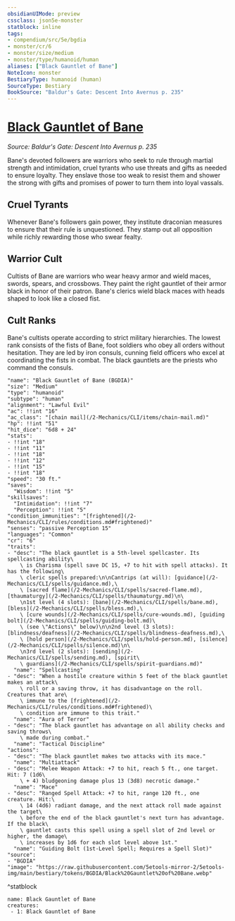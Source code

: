 ```yaml
---
obsidianUIMode: preview
cssclass: json5e-monster
statblock: inline
tags:
- compendium/src/5e/bgdia
- monster/cr/6
- monster/size/medium
- monster/type/humanoid/human
aliases: ["Black Gauntlet of Bane"]
NoteIcon: monster
BestiaryType: humanoid (human)
SourceType: Bestiary
BookSource: "Baldur's Gate: Descent Into Avernus p. 235"
---
```

# [Black Gauntlet of Bane](2-Mechanics/CLI/bestiary/humanoid/black-gauntlet-of-bane-bgdia.md)
*Source: Baldur's Gate: Descent Into Avernus p. 235*  

Bane's devoted followers are warriors who seek to rule through martial strength and intimidation, cruel tyrants who use threats and gifts as needed to ensure loyalty. They enslave those too weak to resist them and shower the strong with gifts and promises of power to turn them into loyal vassals.

## Cruel Tyrants

Whenever Bane's followers gain power, they institute draconian measures to ensure that their rule is unquestioned. They stamp out all opposition while richly rewarding those who swear fealty.

## Warrior Cult

Cultists of Bane are warriors who wear heavy armor and wield maces, swords, spears, and crossbows. They paint the right gauntlet of their armor black in honor of their patron. Bane's clerics wield black maces with heads shaped to look like a closed fist.

## Cult Ranks

Bane's cultists operate according to strict military hierarchies. The lowest rank consists of the fists of Bane, foot soldiers who obey all orders without hesitation. They are led by iron consuls, cunning field officers who excel at coordinating the fists in combat. The black gauntlets are the priests who command the consuls.

```statblock
"name": "Black Gauntlet of Bane (BGDIA)"
"size": "Medium"
"type": "humanoid"
"subtype": "human"
"alignment": "Lawful Evil"
"ac": !!int "16"
"ac_class": "[chain mail](/2-Mechanics/CLI/items/chain-mail.md)"
"hp": !!int "51"
"hit_dice": "6d8 + 24"
"stats":
- !!int "18"
- !!int "11"
- !!int "18"
- !!int "12"
- !!int "15"
- !!int "18"
"speed": "30 ft."
"saves":
  "Wisdom": !!int "5"
"skillsaves":
  "Intimidation": !!int "7"
  "Perception": !!int "5"
"condition_immunities": "[frightened](/2-Mechanics/CLI/rules/conditions.md#frightened)"
"senses": "passive Perception 15"
"languages": "Common"
"cr": "6"
"traits":
- "desc": "The black gauntlet is a 5th-level spellcaster. Its spellcasting ability\
    \ is Charisma (spell save DC 15, +7 to hit with spell attacks). It has the following\
    \ cleric spells prepared:\n\nCantrips (at will): [guidance](/2-Mechanics/CLI/spells/guidance.md),\
    \ [sacred flame](/2-Mechanics/CLI/spells/sacred-flame.md), [thaumaturgy](/2-Mechanics/CLI/spells/thaumaturgy.md)\n\
    \n1st level (4 slots): [bane](/2-Mechanics/CLI/spells/bane.md), [bless](/2-Mechanics/CLI/spells/bless.md),\
    \ [cure wounds](/2-Mechanics/CLI/spells/cure-wounds.md), [guiding bolt](/2-Mechanics/CLI/spells/guiding-bolt.md)\
    \ (see \"Actions\" below)\n\n2nd level (3 slots): [blindness/deafness](/2-Mechanics/CLI/spells/blindness-deafness.md),\
    \ [hold person](/2-Mechanics/CLI/spells/hold-person.md), [silence](/2-Mechanics/CLI/spells/silence.md)\n\
    \n3rd level (2 slots): [sending](/2-Mechanics/CLI/spells/sending.md), [spirit\
    \ guardians](/2-Mechanics/CLI/spells/spirit-guardians.md)"
  "name": "Spellcasting"
- "desc": "When a hostile creature within 5 feet of the black gauntlet makes an attack\
    \ roll or a saving throw, it has disadvantage on the roll. Creatures that are\
    \ immune to the [frightened](/2-Mechanics/CLI/rules/conditions.md#frightened)\
    \ condition are immune to this trait."
  "name": "Aura of Terror"
- "desc": "The black gauntlet has advantage on all ability checks and saving throws\
    \ made during combat."
  "name": "Tactical Discipline"
"actions":
- "desc": "The black gauntlet makes two attacks with its mace."
  "name": "Multiattack"
- "desc": "Melee Weapon Attack: +7 to hit, reach 5 ft., one target. Hit: 7 (1d6\
    \ + 4) bludgeoning damage plus 13 (3d8) necrotic damage."
  "name": "Mace"
- "desc": "Ranged Spell Attack: +7 to hit, range 120 ft., one creature. Hit:\
    \ 14 (4d6) radiant damage, and the next attack roll made against the target\
    \ before the end of the black gauntlet's next turn has advantage. If the black\
    \ gauntlet casts this spell using a spell slot of 2nd level or higher, the damage\
    \ increases by 1d6 for each slot level above 1st."
  "name": "Guiding Bolt (1st-Level Spell; Requires a Spell Slot)"
"source":
- "BGDIA"
"image": "https://raw.githubusercontent.com/5etools-mirror-2/5etools-img/main/bestiary/tokens/BGDIA/Black%20Gauntlet%20of%20Bane.webp"
```
^statblock

```encounter-table
name: Black Gauntlet of Bane
creatures:
 - 1: Black Gauntlet of Bane
```
